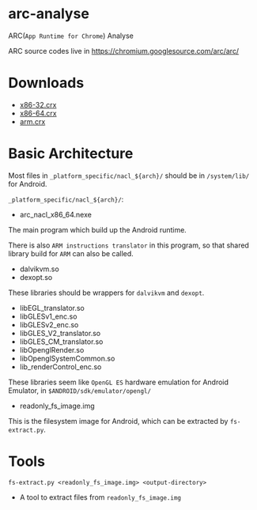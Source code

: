 arc-analyse
===========

ARC(`App Runtime for Chrome`) Analyse

ARC source codes live in https://chromium.googlesource.com/arc/arc/

Downloads
=========

* [x86-32.crx](https://clients2.google.com/service/update2/crx?response=redirect&nacl_arch=x86-32&prodversion=39&x=id%3Dmfaihdlpglflfgpfjcifdjdjcckigekc%26uc)
* [x86-64.crx](https://clients2.google.com/service/update2/crx?response=redirect&nacl_arch=x86-64&prodversion=39&x=id%3Dmfaihdlpglflfgpfjcifdjdjcckigekc%26uc)
* [arm.crx](https://clients2.google.com/service/update2/crx?response=redirect&nacl_arch=arm&prodversion=39&x=id%3Dmfaihdlpglflfgpfjcifdjdjcckigekc%26uc)

Basic Architecture 
==================

Most files in `_platform_specific/nacl_${arch}/` should be in `/system/lib/` for Android.

`_platform_specific/nacl_${arch}/`:

* arc_nacl_x86_64.nexe

The main program which build up the Android runtime.

There is also `ARM instructions translator` in this program, so that shared library build for `ARM` can also be called.

* dalvikvm.so
* dexopt.so

These libraries should be wrappers for `dalvikvm` and `dexopt`.

* libEGL_translator.so
* libGLESv1_enc.so
* libGLESv2_enc.so
* libGLES_V2_translator.so
* libGLES_CM_translator.so
* libOpenglRender.so
* libOpenglSystemCommon.so
* lib_renderControl_enc.so

These libraries seem like `OpenGL ES` hardware emulation for Android Emulator, in `$ANDROID/sdk/emulator/opengl/`

* readonly_fs_image.img

This is the filesystem image for Android, which can be extracted by `fs-extract.py`.



Tools
=====

`fs-extract.py <readonly_fs_image.img> <output-directory>`

* A tool to extract files from `readonly_fs_image.img`

